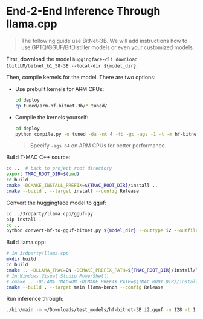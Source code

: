 # End-2-End Inference Through llama.cpp

> The following guide use BitNet-3B. We will add instructions how to use GPTQ/GGUF/BitDistiller models or even your customized models.

First, download the model `huggingface-cli download 1bitLLM/bitnet_b1_58-3B --local-dir ${model_dir}`.

Then, compile kernels for the model. There are two options:

- Use prebuilt kernels for ARM CPUs:
    ```bash
    cd deploy
    cp tuned/arm-hf-bitnet-3b/* tuned/
    ```
- Compile the kernels yourself:
    ```bash
    cd deploy
    python compile.py -o tuned -da -nt 4 -tb -gc -ags -1 -t -m hf-bitnet-3b
    ```
    > Specify `-ags 64` on ARM CPUs for better performance.

Build T-MAC C++ source:

```bash
cd ..  # back to project root directory
export TMAC_ROOT_DIR=$(pwd)
cd build
cmake -DCMAKE_INSTALL_PREFIX=${TMAC_ROOT_DIR}/install ..
cmake --build . --target install --config Release
```

Convert the huggingface model to gguf:

```bash
cd ../3rdparty/llama.cpp/gguf-py
pip install .
cd ..
python convert-hf-to-gguf-bitnet.py ${model_dir} --outtype i2 --outfile ${model_dir}/hf-bitnet-3B.i2.gguf --kcfg ${TMAC_ROOT_DIR}/install/lib/kcfg.ini
```

Build llama.cpp:

```bash
# in 3rdparty/llama.cpp
mkdir build
cd build
cmake .. -DLLAMA_TMAC=ON -DCMAKE_PREFIX_PATH=${TMAC_ROOT_DIR}/install/lib/cmake/t-mac -DCMAKE_BUILD_TYPE=Release -DLLAMA_LLAMAFILE_DEFAULT=OFF -DCMAKE_C_COMPILER=clang -DCMAKE_CXX_COMPILER=clang++
# In Windows Visual Studio PowerShell:
# cmake .. -DLLAMA_TMAC=ON -DCMAKE_PREFIX_PATH=${TMAC_ROOT_DIR}/install/lib/cmake/t-mac -DCMAKE_BUILD_TYPE=Release -DLLAMA_LLAMAFILE_DEFAULT=OFF -T ClangCL
cmake --build . --target main llama-bench --config Release
```

Run inference through:

```bash
./bin/main -m ~/Downloads/test_models/hf-bitnet-3B.i2.gguf -n 128 -t 1 -p "Microsoft Corporation is an American multinational corporation and technology company headquartered in Redmond, Washington." -b 1 -ngl 0 -c 2048
```
